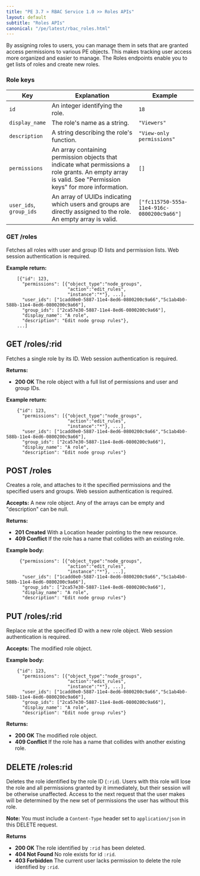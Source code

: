 ```yaml
---
title: "PE 3.7 » RBAC Service 1.0 >> Roles APIs"
layout: default
subtitle: "Roles APIs"
canonical: "/pe/latest/rbac_roles.html"
---
```


By assigning roles to users, you can manage them in sets that are granted access permissions to various PE objects. This makes tracking user access more organized and easier to manage. The Roles endpoints enable you to get lists of roles and create new roles.

### Role keys

| Key | Explanation | Example |
| --- | ----------- | ------- |
| `id`          | An integer identifying the role. | `18` |
| `display_name`| The role's name as a string. | `"Viewers"` |
| `description` | A string describing the role's function. | `"View-only permissions"` |
| `permissions` | An array containing permission objects that indicate what permissions a role grants. An empty array is valid. See "Permission keys" for more information. | `[]` |
| `user_ids`,<br />`group_ids` | An array of UUIDs indicating which users and groups are directly assigned to the role. An empty array is valid. | `["fc115750-555a-11e4-916c-0800200c9a66"]` |

### GET /roles
Fetches all roles with user and group ID lists and permission lists. Web
session authentication is required.

**Example return:**

        [{"id": 123,
          "permissions": [{"object_type":"node_groups",
                           "action":"edit_rules",
                           "instance":"*"}, ...],
          "user_ids": ["1cadd0e0-5887-11e4-8ed6-0800200c9a66","5c1ab4b0-588b-11e4-8ed6-0800200c9a66"],
          "group_ids": ["2ca57e30-5887-11e4-8ed6-0800200c9a66"],
          "display_name": "A role",
          "description": "Edit node group rules"},
        ...]

## GET /roles/:rid
Fetches a single role by its ID. Web session authentication is required.

**Returns:**

* **200 OK** The role object with a full list of permissions and user and
group IDs.

**Example return:**

        {"id": 123,
          "permissions": [{"object_type":"node_groups",
                           "action":"edit_rules",
                           "instance":"*"}, ...],
          "user_ids": ["1cadd0e0-5887-11e4-8ed6-0800200c9a66","5c1ab4b0-588b-11e4-8ed6-0800200c9a66"],
          "group_ids": ["2ca57e30-5887-11e4-8ed6-0800200c9a66"],
          "display_name": "A role",
          "description": "Edit node group rules"}

## POST /roles
Creates a role, and attaches to it the specified permissions and the specified users and groups. Web session authentication is required.

**Accepts:** A new role object. Any of the arrays can be empty and "description" can be null.

**Returns:**

* **201 Created** With a Location header pointing to the new resource.
* **409 Conflict** If the role has a name that collides with an existing role.


**Example body:**

         {"permissions": [{"object_type":"node_groups",
                           "action":"edit_rules",
                           "instance":"*"}, ...],
          "user_ids": ["1cadd0e0-5887-11e4-8ed6-0800200c9a66","5c1ab4b0-588b-11e4-8ed6-0800200c9a66"],
          "group_ids": ["2ca57e30-5887-11e4-8ed6-0800200c9a66"],
          "display_name": "A role",
          "description": "Edit node group rules"}

## PUT /roles/:rid
Replace role at the specified ID with a new role object. Web session authentication is required.

**Accepts:** The modified role object.

**Example body:**

        {"id": 123,
          "permissions": [{"object_type":"node_groups",
                           "action":"edit_rules",
                           "instance":"*"}, ...],
          "user_ids": ["1cadd0e0-5887-11e4-8ed6-0800200c9a66","5c1ab4b0-588b-11e4-8ed6-0800200c9a66"],
          "group_ids": ["2ca57e30-5887-11e4-8ed6-0800200c9a66"],
          "display_name": "A role",
          "description": "Edit node group rules"}

**Returns:**

* **200 OK** The modified role object.
* **409 Conflict** If the role has a name that collides with another existing role.

## DELETE /roles:rid
Deletes the role identified by the role ID (`:rid`). Users with this role will lose the role and all permissions granted by it immediately, but their session will be otherwise unaffected. Access to the next request that the user makes will be determined by the new set of permissions the user has without this role.

**Note:** You must include a `Content-Type` header set to `application/json` in this DELETE request.

**Returns**

* **200 OK** The role identified by `:rid` has been deleted.
* **404 Not Found** No role exists for id `:rid`.
* **403 Forbidden** The current user lacks permission to delete the role identified by `:rid`.